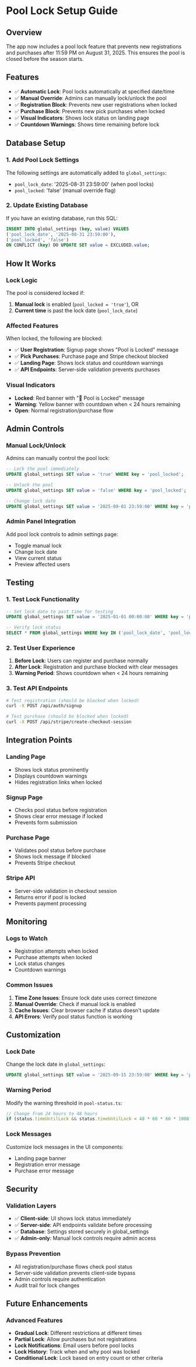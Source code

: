 # Pool Lock Setup Guide

## Overview
The app now includes a pool lock feature that prevents new registrations and purchases after 11:59 PM on August 31, 2025. This ensures the pool is closed before the season starts.

## Features
- ✅ **Automatic Lock**: Pool locks automatically at specified date/time
- ✅ **Manual Override**: Admins can manually lock/unlock the pool
- ✅ **Registration Block**: Prevents new user registrations when locked
- ✅ **Purchase Block**: Prevents new pick purchases when locked
- ✅ **Visual Indicators**: Shows lock status on landing page
- ✅ **Countdown Warnings**: Shows time remaining before lock

## Database Setup

### 1. Add Pool Lock Settings
The following settings are automatically added to `global_settings`:
- `pool_lock_date`: '2025-08-31 23:59:00' (when pool locks)
- `pool_locked`: 'false' (manual override flag)

### 2. Update Existing Database
If you have an existing database, run this SQL:
```sql
INSERT INTO global_settings (key, value) VALUES 
('pool_lock_date', '2025-08-31 23:59:00'),
('pool_locked', 'false')
ON CONFLICT (key) DO UPDATE SET value = EXCLUDED.value;
```

## How It Works

### Lock Logic
The pool is considered locked if:
1. **Manual lock** is enabled (`pool_locked = 'true'`), OR
2. **Current time** is past the lock date (`pool_lock_date`)

### Affected Features
When locked, the following are blocked:
- ✅ **User Registration**: Signup page shows "Pool is Locked" message
- ✅ **Pick Purchases**: Purchase page and Stripe checkout blocked
- ✅ **Landing Page**: Shows lock status and countdown warnings
- ✅ **API Endpoints**: Server-side validation prevents purchases

### Visual Indicators
- **Locked**: Red banner with "🚫 Pool is Locked" message
- **Warning**: Yellow banner with countdown when < 24 hours remaining
- **Open**: Normal registration/purchase flow

## Admin Controls

### Manual Lock/Unlock
Admins can manually control the pool lock:
```sql
-- Lock the pool immediately
UPDATE global_settings SET value = 'true' WHERE key = 'pool_locked';

-- Unlock the pool
UPDATE global_settings SET value = 'false' WHERE key = 'pool_locked';

-- Change lock date
UPDATE global_settings SET value = '2025-09-01 23:59:00' WHERE key = 'pool_lock_date';
```

### Admin Panel Integration
Add pool lock controls to admin settings page:
- Toggle manual lock
- Change lock date
- View current status
- Preview affected users

## Testing

### 1. Test Lock Functionality
```sql
-- Set lock date to past time for testing
UPDATE global_settings SET value = '2025-01-01 00:00:00' WHERE key = 'pool_lock_date';

-- Verify lock status
SELECT * FROM global_settings WHERE key IN ('pool_lock_date', 'pool_locked');
```

### 2. Test User Experience
1. **Before Lock**: Users can register and purchase normally
2. **After Lock**: Registration and purchase blocked with clear messages
3. **Warning Period**: Shows countdown when < 24 hours remaining

### 3. Test API Endpoints
```bash
# Test registration (should be blocked when locked)
curl -X POST /api/auth/signup

# Test purchase (should be blocked when locked)
curl -X POST /api/stripe/create-checkout-session
```

## Integration Points

### Landing Page
- Shows lock status prominently
- Displays countdown warnings
- Hides registration links when locked

### Signup Page
- Checks pool status before registration
- Shows clear error message if locked
- Prevents form submission

### Purchase Page
- Validates pool status before purchase
- Shows lock message if blocked
- Prevents Stripe checkout

### Stripe API
- Server-side validation in checkout session
- Returns error if pool is locked
- Prevents payment processing

## Monitoring

### Logs to Watch
- Registration attempts when locked
- Purchase attempts when locked
- Lock status changes
- Countdown warnings

### Common Issues
1. **Time Zone Issues**: Ensure lock date uses correct timezone
2. **Manual Override**: Check if manual lock is enabled
3. **Cache Issues**: Clear browser cache if status doesn't update
4. **API Errors**: Verify pool status function is working

## Customization

### Lock Date
Change the lock date in `global_settings`:
```sql
UPDATE global_settings SET value = '2025-09-15 23:59:00' WHERE key = 'pool_lock_date';
```

### Warning Period
Modify the warning threshold in `pool-status.ts`:
```typescript
// Change from 24 hours to 48 hours
if (status.timeUntilLock && status.timeUntilLock < 48 * 60 * 60 * 1000)
```

### Lock Messages
Customize lock messages in the UI components:
- Landing page banner
- Registration error message
- Purchase error message

## Security

### Validation Layers
- ✅ **Client-side**: UI shows lock status immediately
- ✅ **Server-side**: API endpoints validate before processing
- ✅ **Database**: Settings stored securely in global_settings
- ✅ **Admin-only**: Manual lock controls require admin access

### Bypass Prevention
- All registration/purchase flows check pool status
- Server-side validation prevents client-side bypass
- Admin controls require authentication
- Audit trail for lock changes

## Future Enhancements

### Advanced Features
- **Gradual Lock**: Different restrictions at different times
- **Partial Lock**: Allow purchases but not registrations
- **Lock Notifications**: Email users before pool locks
- **Lock History**: Track when and why pool was locked
- **Conditional Lock**: Lock based on entry count or other criteria 